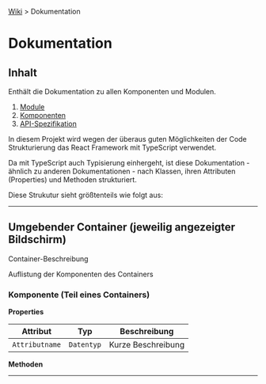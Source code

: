 [Wiki](README.md) > Dokumentation

# Dokumentation

## Inhalt

Enthält die Dokumentation zu allen Komponenten und Modulen.

1. [Module](Module.md)
2. [Komponenten](Komponenten.md)
3. [API-Spezifikation](API-Spezifikation.md)

In diesem Projekt wird wegen der überaus guten Möglichkeiten der Code Strukturierung das React Framework mit TypeScript verwendet.  

Da mit TypeScript auch Typisierung einhergeht, ist diese Dokumentation - ähnlich zu anderen Dokumentationen - nach Klassen, ihren Attributen (Properties) und Methoden strukturiert.  

Diese Strukutur sieht größtenteils wie folgt aus:  

---

## Umgebender Container (jeweilig angezeigter Bildschirm)

Container-Beschreibung  

Auflistung der Komponenten des Containers

### Komponente (Teil eines Containers)

**Properties**

| Attribut | Typ | Beschreibung |
| ------ | ------ | ------ |
| `Attributname` | `Datentyp` | Kurze Beschreibung |

**Methoden**



---
